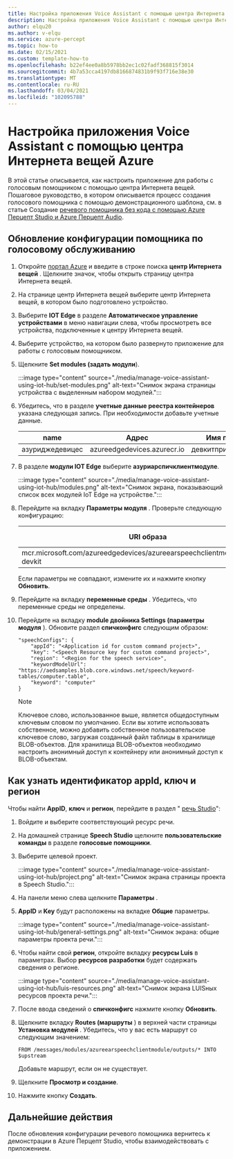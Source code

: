 ```yaml
---
title: Настройка приложения Voice Assistant с помощью центра Интернета вещей Azure
description: Настройка приложения Voice Assistant с помощью центра Интернета вещей Azure
author: elqu20
ms.author: v-elqu
ms.service: azure-percept
ms.topic: how-to
ms.date: 02/15/2021
ms.custom: template-how-to
ms.openlocfilehash: b22ef4ee0a8b5978bb2ec1c02fadf368815f3014
ms.sourcegitcommit: 4b7a53cca4197db8166874831b9f93f716e38e30
ms.translationtype: MT
ms.contentlocale: ru-RU
ms.lasthandoff: 03/04/2021
ms.locfileid: "102095788"
---
```

# <a name="configure-voice-assistant-application-using-azure-iot-hub"></a>Настройка приложения Voice Assistant с помощью центра Интернета вещей Azure

В этой статье описывается, как настроить приложение для работы с голосовым помощником с помощью центра Интернета вещей. Пошаговое руководство, в котором описывается процесс создания голосового помощника с помощью демонстрационного шаблона, см. в статье Создание [речевого помощника без кода с помощью Azure Перцепт Studio и Azure Перцепт Audio](./tutorial-no-code-speech.md).

## <a name="update-your-voice-assistant-configuration"></a>Обновление конфигурации помощника по голосовому обслуживанию

1. Откройте [портал Azure](https://portal.azure.com) и введите в строке поиска **центр Интернета вещей** . Щелкните значок, чтобы открыть страницу центра Интернета вещей.

1. На странице центр Интернета вещей выберите центр Интернета вещей, в котором было подготовлено устройство.

1. Выберите **IOT Edge** в разделе **Автоматическое управление устройствами** в меню навигации слева, чтобы просмотреть все устройства, подключенные к центру Интернета вещей.

1. Выберите устройство, на котором было развернуто приложение для работы с голосовым помощником.

1. Щелкните **Set modules (задать модули**).

    :::image type="content" source="./media/manage-voice-assistant-using-iot-hub/set-modules.png" alt-text="Снимок экрана страницы устройства с выделенным набором модулей.":::

1. Убедитесь, что в разделе **учетные данные реестра контейнеров** указана следующая запись. При необходимости добавьте учетные данные.

    |name|Адрес|Имя пользователя|Пароль|
    |----|-------|--------|--------|
    |азуриджедевицес|azureedgedevices.azurecr.io|девкитприватепревиевпулл|

1. В разделе **модули IOT Edge** выберите **азуриарспичклиентмодуле**.

    :::image type="content" source="./media/manage-voice-assistant-using-iot-hub/modules.png" alt-text="Снимок экрана, показывающий список всех модулей IoT Edge на устройстве.":::

1. Перейдите на вкладку **Параметры модуля** . Проверьте следующую конфигурацию:

    URI образа|Политика перезапуска|Требуемое состояние
    ---------|--------------|--------------
    mcr.microsoft.com/azureedgedevices/azureearspeechclientmodule:preload-devkit|always|запуск

    Если параметры не совпадают, измените их и нажмите кнопку **Обновить**.

1. Перейдите на вкладку **переменные среды** . Убедитесь, что переменные среды не определены.

1. Перейдите на вкладку **module двойника Settings (параметры модуля** ). Обновите раздел **спичконфигс** следующим образом:

    ```
    "speechConfigs": {
        "appId": "<Application id for custom command project>",
        "key": "<Speech Resource key for custom command project>",
        "region": "<Region for the speech service>",
        "keywordModelUrl": "https://aedsamples.blob.core.windows.net/speech/keyword-tables/computer.table",
        "keyword": "computer"
    }
    ```

    > [!NOTE]
    > Ключевое слово, использованное выше, является общедоступным ключевым словом по умолчанию. Если вы хотите использовать собственное, можно добавить собственное пользовательское ключевое слово, загружая созданный файл таблицы в хранилище BLOB-объектов. Для хранилища BLOB-объектов необходимо настроить анонимный доступ к контейнеру или анонимный доступ к BLOB-объектам.

## <a name="how-to-find-out-appid-key-and-region"></a>Как узнать идентификатор appId, ключ и регион

Чтобы найти **AppID**, **ключ** и **регион**, перейдите в раздел " [речь Studio](https://speech.microsoft.com/)":

1. Войдите и выберите соответствующий ресурс речи.
1. На домашней странице **Speech Studio** щелкните **пользовательские команды** в разделе **голосовые помощники**.
1. Выберите целевой проект.

    :::image type="content" source="./media/manage-voice-assistant-using-iot-hub/project.png" alt-text="Снимок экрана страницы проекта в Speech Studio.":::

1. На панели меню слева щелкните **Параметры** .
1. **AppID** и **Key** будут расположены на вкладке **Общие** параметры.

    :::image type="content" source="./media/manage-voice-assistant-using-iot-hub/general-settings.png" alt-text="Снимок экрана: общие параметры проекта речи.":::

1. Чтобы найти свой **регион**, откройте вкладку **ресурсы Luis** в параметрах. Выбор **ресурсов разработки** будет содержать сведения о регионе.

    :::image type="content" source="./media/manage-voice-assistant-using-iot-hub/luis-resources.png" alt-text="Снимок экрана LUISных ресурсов проекта речи.":::

1. После ввода сведений о **спичконфигс** нажмите кнопку **Обновить**.

1. Щелкните вкладку **Routes (маршруты** ) в верхней части страницы **Установка модулей** . Убедитесь, что у вас есть маршрут со следующим значением:

    ```
    FROM /messages/modules/azureearspeechclientmodule/outputs/* INTO $upstream
    ```

    Добавьте маршрут, если он не существует.

1. Щелкните **Просмотр и создание**.

1. Нажмите кнопку **Создать**.


## <a name="next-steps"></a>Дальнейшие действия

После обновления конфигурации речевого помощника вернитесь к демонстрации в Azure Перцепт Studio, чтобы взаимодействовать с приложением.


